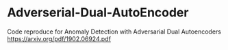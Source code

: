 # Adverserial-Dual-AutoEncoder

Code reproduce for Anomaly Detection with Adversarial Dual Autoencoders
https://arxiv.org/pdf/1902.06924.pdf
